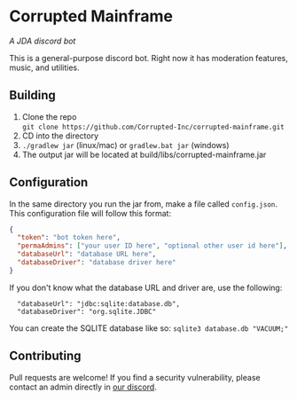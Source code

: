 # Corrupted Mainframe
*A JDA discord bot*

This is a general-purpose discord bot.  Right now it has moderation features, 
music, and utilities.

## Building
1. Clone the repo<br>
 `git clone https://github.com/Corrupted-Inc/corrupted-mainframe.git`
1. CD into the directory
1. `./gradlew jar` (linux/mac) or `gradlew.bat jar` (windows)
1. The output jar will be located at build/libs/corrupted-mainframe.jar

## Configuration
In the same directory you run the jar from, make a file called `config.json`.
This configuration file will follow this format:
```json
{
  "token": "bot token here",
  "permaAdmins": ["your user ID here", "optional other user id here"],
  "databaseUrl": "database URL here",
  "databaseDriver": "database driver here"
}
```
If you don't know what the database URL and driver are, use the following:
``` <!--- no syntax highlighting because it is only part of a json file -->
  "databaseUrl": "jdbc:sqlite:database.db",
  "databaseDriver": "org.sqlite.JDBC"
```
You can create the SQLITE database like so:
`sqlite3 database.db "VACUUM;"`

## Contributing
Pull requests are welcome!  If you find a security vulnerability, please contact an admin
directly in [our discord](https://discord.gg/3tAeYmbAYE).

